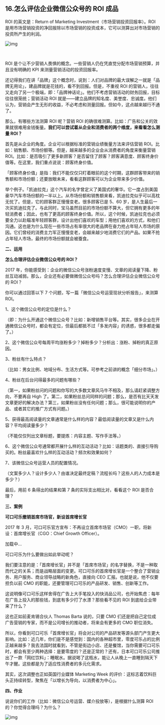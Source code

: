 ## 16.怎么评估企业微信公众号的 ROI 成品
ROI 的英文是：Return of Marketing Investment（市场营销投资回报率）。ROI 是用市场营销投资的净回报除以市场营销的投资成本，它可以测算出对市场营销的投资所产生的利润。


  



![img](https://pic1.zhimg.com/v2-d1b40a788021594d66ec80442db582b1.webp)

 


ROI 是个让不少营销人畏惧的概念。一些营销人仍在凭直觉分配市场营销预算，并且没有明确的 KPI 来测量营销活动的投资回报率。


还记得我们在讲「品牌」这个概念时，说到：人们对品牌的最大误解之一就是「品牌无用论」，建品牌就是花钱的，看不到回报。但是，不重视 ROI 的营销人，往往又走向了另一个极端，即：「品牌神话论」。他们不考虑营销活动的财务回报，目标往往很笼统；营销活动 ROI 就是——建立品牌的知名度、美誉度、忠诚度。他们认为，营销会产生无形的收益，不必考虑和测量回报。但如今，这点越来越行不通了。


那么，有哪些方法测算 ROI 呢？营销 ROI 的确很难测算。比如：广告和公关的效果就很难用金钱衡量。**我们可以尝试着从企业和消费者的两个维度，来看看怎么测量 ROI？**


首先是从企业的角度。企业可以根据标准的营销业绩衡量方法来评估营销 ROI。比如：销售额、市场份额等。但是，越来越多的企业会从消费者的角度来衡量营销 ROI。比如：是否吸引了更多新顾客？是否留住了顾客？顾客满意度、顾客终身价值等。在这里，我们重点说说：顾客终身价值。


「顾客终身价值」是指：我们不能仅仅只盯着眼前的这个时期，这群顾客带来的销售额和市场份额；还要放眼未来，看看这群顾客可以为企业带来多少价值。


举个例子。「凯迪拉克」这个汽车的名字曾定义了美国式的奢华。它一度占到美国豪华汽车市场份额的一半以上。从市场份额和销售额来看，凯迪拉克似乎可以高枕无忧了。但是，它的顾客群正慢慢变老。很多顾客已是 5、60 岁，是人生最后一次买凯迪拉克了。与此同时，宝马虽然目前的市场份额不算大，但它拥有更多的年轻消费者；因此，也有了更高的顾客终身价值。所以，这个时候，凯迪拉克也必须要全力以赴瞄准年轻顾客群，设计出他们喜欢的车型；用他们喜欢的方式，和他们沟通。这也是为什么现在一些市场占有率很大的老品牌在奋力抢占年轻人市场的原因。它们曾经的消费主力军正慢慢变老，会越来越少地消费它们的产品。如果不抢占年轻人市场，最终的市场份额就会被蚕食。


**二、运用**


**怎么合理评估企业微信公众号的 ROI？**


2017 年，你能感受到：企业的微信公众号涨粉速度变慢、文章的阅读量下降、粉丝互动减弱。那么，企业还有必要做微信公众号吗？怎么合理评估企业微信公众号的 ROI？


你可以通过回答以下 7 个问题，写一篇「微信公众号运营现状分析报告」，来测算 ROI。


1、这个微信公众号的定位是什么？


（即：为什么开通这个微信公众号？比如：新增销售平台等。其实，很多企业在开通微信公众号时，都会有定位，但最后都抵不过「多发内容」的诱惑，很多都走偏了。）


2、这个微信公众号每周平均涨粉多少？掉粉多少？分析出：涨粉、掉粉的真正原因。


3、粉丝有什么特点？


（比如：男女比例、地域分布、生活方式等。可参考之前讲的概念「细分市场」。）


4、粉丝在后台问得最多的问题有哪些？


（第一，如果粉丝问的问题和你写的大多数文章风马牛不相及，那么请赶紧调整方向，不要再自 High 了。第二，如果粉丝总问同样的问题；那么，是否有比天天发文章更好的解决办法？第三，如果粉丝没有任何问题；那么，很可能说明你的产品、或者其它的推广方式有问题。）


5、获得最高阅读量的文章通常是什么样的内容？最低阅读量的文章又是什么内容？平均阅读量多少？


（不能仅仅列出文章标题，要提炼：内容主题、写作手法等。）


6、这个微信公众号通常都开展什么样的互动活动？比如：话题类的、直接引导购买的。粉丝最喜欢什么样的互动活动？频次和效果如何？


7、该微信公众号运营人员的配置情况。


（文案多少人？设计多少人？由谁决定最终定稿？流程长吗？这些人的人力成本是多少？）


最后，用前 6 条得出的结果和第 7 条的实际支出相比对，看看这个 ROI 是否合理？


**三、案例**


**可口可乐撤销首席市场官，新设首席增长官**


2017 年 3 月，可口可乐官方宣布：不再设立首席市场官（CMO）一职，将新设：首席增长官（CGO：Chief Growth Officer）。


![]()加载中... 


可口可乐为什么要做出如此举动呢？


我们要注意的是：「首席增长官」并不是「首席市场官」的名字替换，不是一种取而代之的关系；而是战略层面的变更。可口可乐的首席增长官是一个整合了营销业务、用户服务、商业领导战略的新角色，直接向 CEO 汇报。也就是说，他不仅要担负以前 CMO 的职能，还要管理可口可乐的产品研发、销售、创新等工作。


这说明像可口可乐这样舍得在广告上大手笔投入的快消品公司，也开始焦虑：每年在广告上投入的那些钱，到底有多少打了水漂？那些看不见的 ROI 到底给企业带来了什么？


这也正如前麦肯锡合伙人 Thomas Barta 说的，只要 CMO 们还是把自己定位成广告营销的专家，而不是公司增长的推动者，将来会有更多的 CMO 职位消失。


所以，你看到可口可乐「首席增长官」将会对公司的产品研发等源头部门产生更大影响。比如：近几年，你们是不是感觉到：国内的各种超市里，零度可乐占的比例正越来越多？我去法国时就看到，不管是街边小店、还是餐馆，当你需要可口可乐时，都会有至少两种选择：是要零度的？还是正常的？还有，日本可口可乐公司推出了一款「网红饮料」：睡眠水。据说喝了这瓶水，能让人从晚上一直睡到隔天下午才醒。这些都是为了适应性消费者的多元化需求。


其实，这次调整也正如英国行业媒体 Marketing Week 的评价：这标志着饮料巨头正持续转型，聚焦在「以增长为导向，以消费者为中心」。


**四、作业**


说说你们的工作（比如：微信公众号运营、媒介投放等），是根据什么测算 ROI 的？你觉得合理吗？为什么？


  



![img](https://pic1.zhimg.com/v2-1d5b605cd05e34b2df2f4ef55bfbc50c.webp)

 

